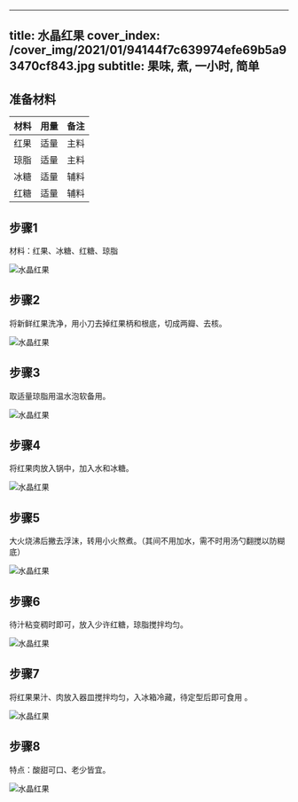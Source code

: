 
---
title: 水晶红果
cover_index: /cover_img/2021/01/94144f7c639974efe69b5a93470cf843.jpg
subtitle: 果味, 煮, 一小时, 简单
---

## 准备材料

| 材料     | 用量 | 备注|
| ------- | ----- | --- |
| 红果 | 适量| 主料 |
| 琼脂 | 适量| 主料 |
| 冰糖 | 适量| 辅料 |
| 红糖 | 适量| 辅料 |

## 步骤1

材料：红果、冰糖、红糖、琼脂

![水晶红果](https://i8.meishichina.com/attachment/recipe/201010/201010071833134.jpg?x-oss-process=style/p320) 

## 步骤2

将新鲜红果洗净，用小刀去掉红果柄和根底，切成两瓣、去核。

![水晶红果](https://i8.meishichina.com/attachment/recipe/201010/201010071836188.jpg?x-oss-process=style/p320) 

## 步骤3

取适量琼脂用温水泡软备用。

![水晶红果](https://i8.meishichina.com/attachment/recipe/201010/201010071836327.jpg?x-oss-process=style/p320) 

## 步骤4

将红果肉放入锅中，加入水和冰糖。

![水晶红果](https://i8.meishichina.com/attachment/recipe/201010/201010071836531.jpg?x-oss-process=style/p320) 

## 步骤5

大火烧沸后撇去浮沫，转用小火熬煮。（其间不用加水，需不时用汤勺翻搅以防糊底）

![水晶红果](https://i8.meishichina.com/attachment/recipe/201010/201010071837139.jpg?x-oss-process=style/p320) 

## 步骤6

待汁粘变稠时即可，放入少许红糖，琼脂搅拌均匀。

![水晶红果](https://i8.meishichina.com/attachment/recipe/201010/201010071837382.jpg?x-oss-process=style/p320) 

## 步骤7

将红果果汁、肉放入器皿搅拌均匀，入冰箱冷藏，待定型后即可食用 。

![水晶红果](https://i8.meishichina.com/attachment/recipe/201010/201010071838060.jpg?x-oss-process=style/p320) 

## 步骤8

特点：酸甜可口、老少皆宜。

![水晶红果](https://i8.meishichina.com/attachment/recipe/201010/201010071841018.jpg?x-oss-process=style/p320) 

